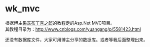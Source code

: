 # wk_mvc

根据博主[果冻布丁喜之郎](http://yuangang.cnblogs.com)的教程走的Asp.Net MVC项目。  
其教程目录为：<http://www.cnblogs.com/yuangang/p/5581423.html>

还没有数据库文件，大家可用博主分享的数据库。或者等我后面整理出来。
